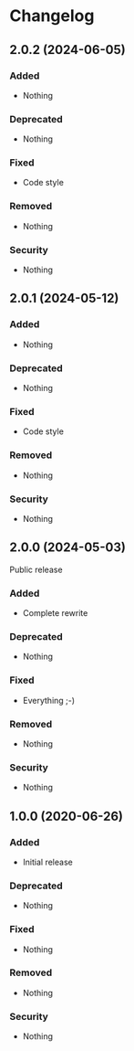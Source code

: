 # Changelog

## 2.0.2 (2024-06-05)
### Added
- Nothing

### Deprecated
- Nothing

### Fixed
- Code style

### Removed
- Nothing

### Security
- Nothing


## 2.0.1 (2024-05-12)
### Added
- Nothing

### Deprecated
- Nothing

### Fixed
- Code style

### Removed
- Nothing

### Security
- Nothing


## 2.0.0 (2024-05-03)

Public release

### Added
- Complete rewrite

### Deprecated
- Nothing

### Fixed
- Everything ;-)

### Removed
- Nothing

### Security
- Nothing


## 1.0.0 (2020-06-26)
### Added
- Initial release

### Deprecated
- Nothing

### Fixed
- Nothing

### Removed
- Nothing

### Security
- Nothing
